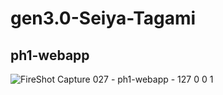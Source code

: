 # gen3.0-Seiya-Tagami
## ph1-webapp
![FireShot Capture 027 - ph1-webapp - 127 0 0 1](https://user-images.githubusercontent.com/107479598/198506960-3a4b0a8f-a46f-4f23-90bf-7735fe2227c7.png)



